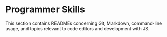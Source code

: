 # Programmer Skills

This section contains READMEs concerning Git, Markdown, command-line usage, and topics relevant to code editors and development with JS.
